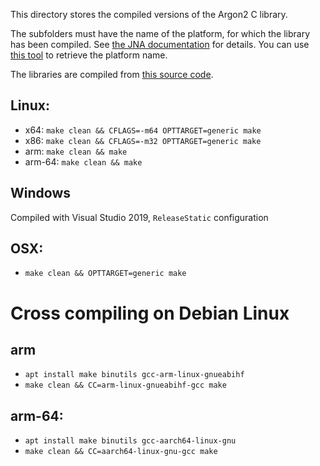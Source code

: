 This directory stores the compiled versions of the Argon2 C library.

The subfolders must have the name of the platform, for which the library has been compiled. See [the JNA documentation](https://java-native-access.github.io/jna/4.5.0/javadoc/com/sun/jna/NativeLibrary.html) for details. You can use [this tool](https://github.com/phxql/jna-info) to retrieve the platform name.

The libraries are compiled from [this source code](https://github.com/P-H-C/phc-winner-argon2/releases/tag/20171227).

## Linux:
* x64: `make clean && CFLAGS=-m64 OPTTARGET=generic make`
* x86: `make clean && CFLAGS=-m32 OPTTARGET=generic make`
* arm: `make clean && make`
* arm-64: `make clean && make`

## Windows
Compiled with Visual Studio 2019, `ReleaseStatic` configuration

## OSX:
* `make clean && OPTTARGET=generic make`

# Cross compiling on Debian Linux

## arm
* `apt install make binutils gcc-arm-linux-gnueabihf`
* `make clean && CC=arm-linux-gnueabihf-gcc make`

## arm-64: 
* `apt install make binutils gcc-aarch64-linux-gnu`
* `make clean && CC=aarch64-linux-gnu-gcc make`

